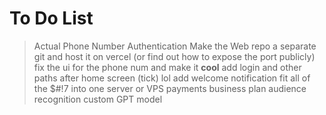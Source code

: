 # To Do List
> Actual Phone Number Authentication
> Make the Web repo a separate git and host it on vercel (or find out how to expose the port publicly)
> fix the ui for the phone num and make it __cool__
> add login and other paths after home screen (tick)
> lol
> add welcome notification
> fit all of the $#!7 into one server or VPS
> payments
> business plan
> audience recognition
> custom GPT model